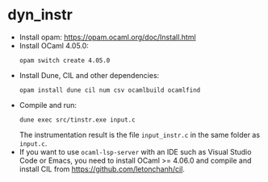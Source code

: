 # dyn_instr

- Install opam: https://opam.ocaml.org/doc/Install.html
- Install OCaml 4.05.0:
    ```
    opam switch create 4.05.0
    ```
- Install Dune, CIL and other dependencies:
    ```
    opam install dune cil num csv ocamlbuild ocamlfind
    ```
- Compile and run:
    ```
    dune exec src/tinstr.exe input.c
    ```
    The instrumentation result is the file `input_instr.c` in the same folder as `input.c`.
- If you want to use `ocaml-lsp-server` with an IDE such as Visual Studio Code or Emacs, you need to install OCaml >= 4.06.0 and compile and install CIL from https://github.com/letonchanh/cil.
